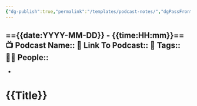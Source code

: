 ```yaml
---
{"dg-publish":true,"permalink":"/templates/podcast-notes/","dgPassFrontmatter":true,"noteIcon":"1","created":"2023-12-11T19:38:40.808+05:30","updated":"2023-12-15T07:12:29.869+05:30"}
---
```


=={{date:YYYY-MM-DD}} - {{time:HH:mm}}==
📺 Podcast Name::
🔗 Link To Podcast:: 
🧶 Tags:: 
🧔🏻 People:: 
- 
- 
# {{Title}}